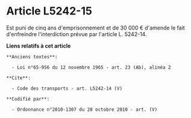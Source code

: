 # Article L5242-15

Est puni de cinq ans d'emprisonnement et de 30 000 € d'amende le fait d'enfreindre l'interdiction prévue par l'article L.
5242-14.

**Liens relatifs à cet article**

	**Anciens textes**:

	  - Loi n°65-956 du 12 novembre 1965 - art. 23 (Ab), alinéa 2

	**Cite**:

	  - Code des transports - art. L5242-14 (V)

	**Codifié par**:

	  - Ordonnance n°2010-1307 du 28 octobre 2010 - art. (V)
